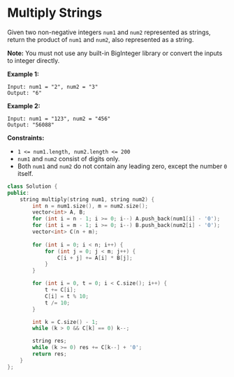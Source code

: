 # Multiply Strings

Given two non-negative integers `num1` and `num2` represented as strings, return the product of `num1` and `num2`, also represented as a string.

**Note:** You must not use any built-in BigInteger library or convert the inputs to integer directly.

 

**Example 1:**

```
Input: num1 = "2", num2 = "3"
Output: "6"
```

**Example 2:**

```
Input: num1 = "123", num2 = "456"
Output: "56088"
```

 

**Constraints:**

- `1 <= num1.length, num2.length <= 200`
- `num1` and `num2` consist of digits only.
- Both `num1` and `num2` do not contain any leading zero, except the number `0` itself.

```c++
class Solution {
public:
    string multiply(string num1, string num2) {
        int n = num1.size(), m = num2.size();
        vector<int> A, B;
        for (int i = n - 1; i >= 0; i--) A.push_back(num1[i] - '0');
        for (int i = m - 1; i >= 0; i--) B.push_back(num2[i] - '0');
        vector<int> C(n + m);
        
        for (int i = 0; i < n; i++) {
            for (int j = 0; j < m; j++) {
                C[i + j] += A[i] * B[j];
            }
        }

        for (int i = 0, t = 0; i < C.size(); i++) {
            t += C[i];
            C[i] = t % 10;
            t /= 10;
        }

        int k = C.size() - 1;
        while (k > 0 && C[k] == 0) k--;

        string res;
        while (k >= 0) res += C[k--] + '0';
        return res;
    }
};
```


